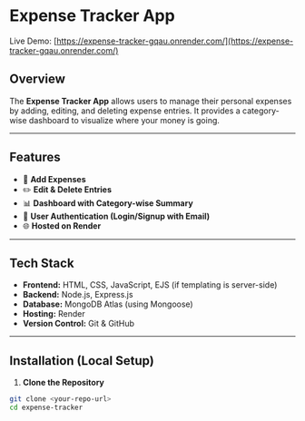 # Expense Tracker App
Live Demo: [https://expense-tracker-gqau.onrender.com/](https://expense-tracker-gqau.onrender.com/)

## Overview
The **Expense Tracker App** allows users to manage their personal expenses by adding, editing, and deleting expense entries. It provides a category-wise dashboard to visualize where your money is going.

---

## Features
- 💸 **Add Expenses**  
- ✏️ **Edit & Delete Entries**  
- 📊 **Dashboard with Category-wise Summary**  
- 🔐 **User Authentication (Login/Signup with Email)**  
- 🌐 **Hosted on Render**

---

## Tech Stack
- **Frontend:** HTML, CSS, JavaScript, EJS (if templating is server-side)  
- **Backend:** Node.js, Express.js  
- **Database:** MongoDB Atlas (using Mongoose)  
- **Hosting:** Render  
- **Version Control:** Git & GitHub

---

## Installation (Local Setup)
1. **Clone the Repository**
```bash
git clone <your-repo-url>
cd expense-tracker
